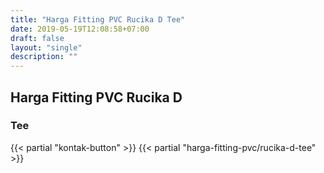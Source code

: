 ```yaml
---
title: "Harga Fitting PVC Rucika D Tee"
date: 2019-05-19T12:08:58+07:00
draft: false
layout: "single"
description: ""
---
```


## Harga Fitting PVC Rucika D
### Tee
{{< partial "kontak-button" >}}
{{< partial "harga-fitting-pvc/rucika-d-tee" >}}
